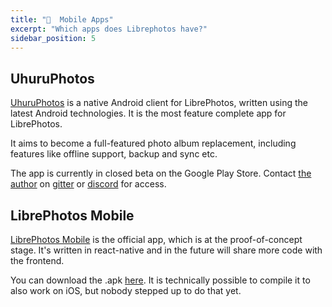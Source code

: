```yaml
---
title: "📱  Mobile Apps"
excerpt: "Which apps does Librephotos have?"
sidebar_position: 5
---
```


## UhuruPhotos

[UhuruPhotos](https://uhuru.photos/) is a native Android client for LibrePhotos, written using the latest Android technologies. It is the most feature complete app for LibrePhotos.

It aims to become a full-featured photo album replacement, including features like offline support, backup and sync etc.

The app is currently in closed beta on the Google Play Store. Contact [the author](https://github.com/savvasdalkitsis/) on [gitter](https://app.gitter.im/#/room/#uhuruphotos:gitter.im) or [discord](https://discord.gg/xwRvtSDGWb) for access.

## LibrePhotos Mobile

[LibrePhotos Mobile](https://github.com/LibrePhotos/librephotos-mobile) is the official app, which is at the proof-of-concept stage. It's written in react-native and in the future will share more code with the frontend.

You can download the .apk [here](https://github.com/LibrePhotos/librephotos-mobile/releases/tag/v1.0.3). It is technically possible to compile it to also work on iOS, but nobody stepped up to do that yet.
